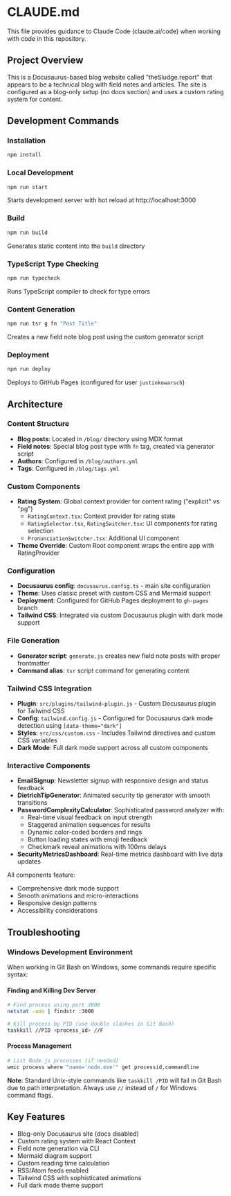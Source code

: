 # CLAUDE.md

This file provides guidance to Claude Code (claude.ai/code) when working with code in this repository.

## Project Overview

This is a Docusaurus-based blog website called "theSludge.report" that appears to be a technical blog with field notes and articles. The site is configured as a blog-only setup (no docs section) and uses a custom rating system for content.

## Development Commands

### Installation
```bash
npm install
```

### Local Development
```bash
npm run start
```
Starts development server with hot reload at http://localhost:3000

### Build
```bash
npm run build
```
Generates static content into the `build` directory

### TypeScript Type Checking
```bash
npm run typecheck
```
Runs TypeScript compiler to check for type errors

### Content Generation
```bash
npm run tsr g fn "Post Title"
```
Creates a new field note blog post using the custom generator script

### Deployment
```bash
npm run deploy
```
Deploys to GitHub Pages (configured for user `justinkowarsch`)

## Architecture

### Content Structure
- **Blog posts**: Located in `/blog/` directory using MDX format
- **Field notes**: Special blog post type with `fn` tag, created via generator script
- **Authors**: Configured in `/blog/authors.yml`
- **Tags**: Configured in `/blog/tags.yml`

### Custom Components
- **Rating System**: Global context provider for content rating ("explicit" vs "pg")
  - `RatingContext.tsx`: Context provider for rating state
  - `RatingSelector.tsx`, `RatingSwitcher.tsx`: UI components for rating selection
  - `PronunciationSwitcher.tsx`: Additional UI component
- **Theme Override**: Custom Root component wraps the entire app with RatingProvider

### Configuration
- **Docusaurus config**: `docusaurus.config.ts` - main site configuration
- **Theme**: Uses classic preset with custom CSS and Mermaid support
- **Deployment**: Configured for GitHub Pages deployment to `gh-pages` branch
- **Tailwind CSS**: Integrated via custom Docusaurus plugin with dark mode support

### File Generation
- **Generator script**: `generate.js` creates new field note posts with proper frontmatter
- **Command alias**: `tsr` script command for generating content

### Tailwind CSS Integration
- **Plugin**: `src/plugins/tailwind-plugin.js` - Custom Docusaurus plugin for Tailwind CSS
- **Config**: `tailwind.config.js` - Configured for Docusaurus dark mode detection using `[data-theme="dark"]`
- **Styles**: `src/css/custom.css` - Includes Tailwind directives and custom CSS variables
- **Dark Mode**: Full dark mode support across all custom components

### Interactive Components
- **EmailSignup**: Newsletter signup with responsive design and status feedback
- **DietrichTipGenerator**: Animated security tip generator with smooth transitions
- **PasswordComplexityCalculator**: Sophisticated password analyzer with:
  - Real-time visual feedback on input strength
  - Staggered animation sequences for results
  - Dynamic color-coded borders and rings
  - Button loading states with emoji feedback
  - Checkmark reveal animations with 100ms delays
- **SecurityMetricsDashboard**: Real-time metrics dashboard with live data updates

All components feature:
- Comprehensive dark mode support
- Smooth animations and micro-interactions
- Responsive design patterns
- Accessibility considerations

## Troubleshooting

### Windows Development Environment
When working in Git Bash on Windows, some commands require specific syntax:

#### Finding and Killing Dev Server
```bash
# Find process using port 3000
netstat -ano | findstr :3000

# Kill process by PID (use double slashes in Git Bash)
taskkill //PID <process_id> //F
```

#### Process Management
```bash
# List Node.js processes (if needed)
wmic process where "name='node.exe'" get processid,commandline
```

**Note**: Standard Unix-style commands like `taskkill /PID` will fail in Git Bash due to path interpretation. Always use `//` instead of `/` for Windows command flags.

## Key Features
- Blog-only Docusaurus site (docs disabled)
- Custom rating system with React Context
- Field note generation via CLI
- Mermaid diagram support
- Custom reading time calculation
- RSS/Atom feeds enabled
- Tailwind CSS with sophisticated animations
- Full dark mode theme support